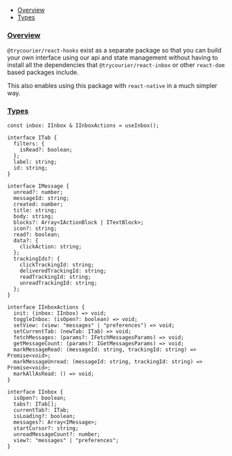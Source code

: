 <!-- START doctoc generated TOC please keep comment here to allow auto update -->
<!-- DON'T EDIT THIS SECTION, INSTEAD RE-RUN doctoc TO UPDATE -->

- [Overview](#overview)
- [Types](#types)

<!-- END doctoc generated TOC please keep comment here to allow auto update -->

<a name="0overviewmd"></a>

### [Overview](#overview)

`@trycourier/react-hooks` exist as a separate package so that you can build your own interface using our api and state management without having to install all the dependencies that `@trycourier/react-inbox` or other `react-dom` based packages include.

This also enables using this package with `react-native` in a much simpler way.

<a name="1typesmd"></a>

### [Types](#types)

```
const inbox: IInbox & IInboxActions = useInbox();

interface ITab {
  filters: {
    isRead?: boolean;
  };
  label: string;
  id: string;
}

interface IMessage {
  unread?: number;
  messageId: string;
  created: number;
  title: string;
  body: string;
  blocks?: Array<IActionBlock | ITextBlock>;
  icon?: string;
  read?: boolean;
  data?: {
    clickAction: string;
  };
  trackingIds?: {
    clickTrackingId: string;
    deliveredTrackingId: string;
    readTrackingId: string;
    unreadTrackingId: string;
  };
}

interface IInboxActions {
  init: (inbox: IInbox) => void;
  toggleInbox: (isOpen?: boolean) => void;
  setView: (view: "messages" | "preferences") => void;
  setCurrentTab: (newTab: ITab) => void;
  fetchMessages: (params?: IFetchMessagesParams) => void;
  getMessageCount: (params?: IGetMessagesParams) => void;
  markMessageRead: (messageId: string, trackingId: string) => Promise<void>;
  markMessageUnread: (messageId: string, trackingId: string) => Promise<void>;
  markAllAsRead: () => void;
}

interface IInbox {
  isOpen?: boolean;
  tabs?: ITab[];
  currentTab?: ITab;
  isLoading?: boolean;
  messages?: Array<IMessage>;
  startCursor?: string;
  unreadMessageCount?: number;
  view?: "messages" | "preferences";
}
```

